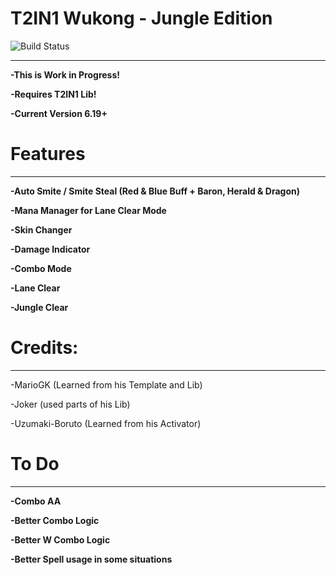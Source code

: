 # T2IN1 Wukong - Jungle Edition

![Build Status](https://camo.githubusercontent.com/cfcaf3a99103d61f387761e5fc445d9ba0203b01/68747470733a2f2f7472617669732d63692e6f72672f6477796c2f657374612e7376673f6272616e63683d6d6173746572?branch=master)

___
**-This is Work in Progress!**

**-Requires T2IN1 Lib!**

**-Current Version 6.19+**


# Features
___
**-Auto Smite / Smite Steal (Red & Blue Buff + Baron, Herald & Dragon)**

**-Mana Manager for Lane Clear Mode**

**-Skin Changer**

**-Damage Indicator**

**-Combo Mode**

**-Lane Clear**

**-Jungle Clear**


# Credits:
___

-MarioGK (Learned from his Template and Lib)

-Joker (used parts of his Lib)

-Uzumaki-Boruto (Learned from his Activator)


# To Do
___

**-Combo AA**

**-Better Combo Logic**

**-Better W Combo Logic**

**-Better Spell usage in some situations**
